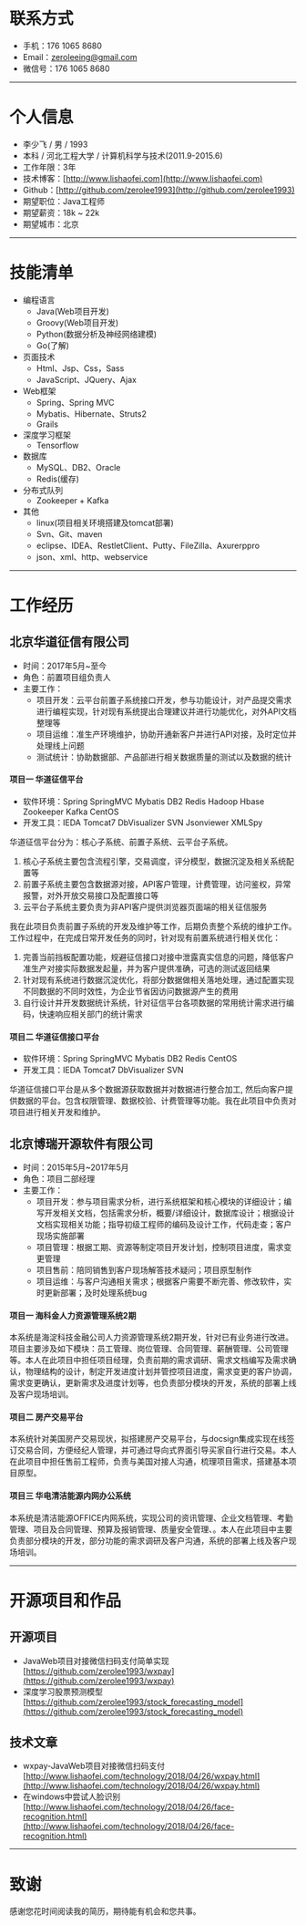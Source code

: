 # 联系方式

- 手机：176 1065 8680
- Email：zeroleeing@gmail.com
- 微信号：176 1065 8680

---

# 个人信息

 - 李少飞 / 男 / 1993
 - 本科 / 河北工程大学 / 计算机科学与技术(2011.9-2015.6)
 - 工作年限：3年
 - 技术博客：[http://www.lishaofei.com](http://www.lishaofei.com)
 - Github：[http://github.com/zerolee1993](http://github.com/zerolee1993)
 - 期望职位：Java工程师
 - 期望薪资：18k ~ 22k
 - 期望城市：北京

---

# 技能清单

- 编程语言
  - Java(Web项目开发)
  - Groovy(Web项目开发)
  - Python(数据分析及神经网络建模)
  - Go(了解)
- 页面技术
  - Html、Jsp、Css，Sass
  - JavaScript、JQuery、Ajax
- Web框架
  - Spring、Spring MVC
  - Mybatis、Hibernate、Struts2
  - Grails
- 深度学习框架
  - Tensorflow
- 数据库
  - MySQL、DB2、Oracle
  - Redis(缓存)
- 分布式队列
  - Zookeeper + Kafka
- 其他
  - linux(项目相关环境搭建及tomcat部署)
  - Svn、Git、maven
  - eclipse、IDEA、RestletClient、Putty、FileZilla、Axurerppro
  - json、xml、http、webservice

---

# 工作经历

## 北京华道征信有限公司
- 时间：2017年5月~至今
- 角色：前置项目组负责人
- 主要工作：
  - 项目开发：云平台前置子系统接口开发，参与功能设计，对产品提交需求进行编程实现，针对现有系统提出合理建议并进行功能优化，对外API文档整理等
  - 项目运维：准生产环境维护，协助开通新客户并进行API对接，及时定位并处理线上问题
  - 测试统计：协助数据部、产品部进行相关数据质量的测试以及数据的统计

#### 项目一 华道征信平台

- 软件环境：Spring SpringMVC Mybatis DB2 Redis Hadoop Hbase Zookeeper Kafka CentOS
- 开发工具：IEDA Tomcat7 DbVisualizer SVN Jsonviewer XMLSpy

华道征信平台分为：核心子系统、前置子系统、云平台子系统。
1. 核心子系统主要包含流程引擎，交易调度，评分模型，数据沉淀及相关系统配置等
2. 前置子系统主要包含数据源对接，API客户管理，计费管理，访问鉴权，异常报警，对外开放交易接口及配置接口等
3. 云平台子系统主要负责为非API客户提供浏览器页面端的相关征信服务

我在此项目负责前置子系统的开发及维护等工作，后期负责整个系统的维护工作。工作过程中，在完成日常开发任务的同时，针对现有前置系统进行相关优化：
1. 完善当前挡板配置功能，规避征信接口对接中泄露真实信息的问题，降低客户准生产对接实际数据发起量，并为客户提供准确，可选的测试返回结果
2. 针对现有系统进行数据沉淀优化，将部分数据做相关落地处理，通过配置实现不同数据的不同时效性，为企业节省因访问数据源产生的费用
3. 自行设计并开发数据统计系统，针对征信平台各项数据的常用统计需求进行编码，快速响应相关部门的统计需求


#### 项目二 华道征信接口平台

- 软件环境：Spring SpringMVC Mybatis DB2 Redis CentOS
- 开发工具：IEDA Tomcat7 DbVisualizer SVN

华道征信接口平台是从多个数据源获取数据并对数据进行整合加工, 然后向客户提供数据的平台。包含权限管理、数据校验、计费管理等功能。我在此项目中负责对项目进行相关开发和维护。


## 北京博瑞开源软件有限公司
- 时间：2015年5月~2017年5月
- 角色：项目二部经理
- 主要工作：
  - 项目开发：参与项目需求分析，进行系统框架和核心模块的详细设计；编写开发相关文档，包括需求分析，概要/详细设计，数据库设计；根据设计文档实现相关功能；指导初级工程师的编码及设计工作，代码走查；客户现场实施部署
  - 项目管理：根据工期、资源等制定项目开发计划，控制项目进度，需求变更管理
  - 项目售前：陪同销售到客户现场解答技术疑问；项目原型制作
  - 项目运维：与客户沟通相关需求；根据客户需要不断完善、修改软件，实时更新部署；及时处理系统bug

#### 项目一 海科金人力资源管理系统2期
本系统是海淀科技金融公司人力资源管理系统2期开发，针对已有业务进行改进。项目主要涉及如下模块：员工管理、岗位管理、合同管理、薪酬管理、公司管理等。本人在此项目中担任项目经理，负责前期的需求调研、需求文档编写及需求确认，物理结构的设计，制定开发进度计划并管控项目进度，需求变更的客户协调，需求变更确认，更新需求及进度计划等，也负责部分模块的开发，系统的部署上线及客户现场培训。

#### 项目二 房产交易平台
本系统针对美国房产交易现状，拟搭建房产交易平台，与docsign集成实现在线签订交易合同，方便经纪人管理，并可通过导向式界面引导买家自行进行交易。本人在此项目中担任售前工程师，负责与美国对接人沟通，梳理项目需求，搭建基本项目原型。

#### 项目三 华电清洁能源内网办公系统
本系统是清洁能源OFFICE内网系统，实现公司的资讯管理、企业文档管理、考勤管理、项目及合同管理、预算及报销管理、质量安全管理、。本人在此项目中主要负责部分模块的开发，部分功能的需求调研及客户沟通，系统的部署上线及客户现场培训。

---

# 开源项目和作品

## 开源项目
- JavaWeb项目对接微信扫码支付简单实现 [https://github.com/zerolee1993/wxpay](https://github.com/zerolee1993/wxpay)
- 深度学习股票预测模型 [https://github.com/zerolee1993/stock_forecasting_model](https://github.com/zerolee1993/stock_forecasting_model)

## 技术文章
- wxpay-JavaWeb项目对接微信扫码支付 [http://www.lishaofei.com/technology/2018/04/26/wxpay.html](http://www.lishaofei.com/technology/2018/04/26/wxpay.html)
- 在windows中尝试人脸识别 [http://www.lishaofei.com/technology/2018/04/26/face-recognition.html](http://www.lishaofei.com/technology/2018/04/26/face-recognition.html)

---

# 致谢
感谢您花时间阅读我的简历，期待能有机会和您共事。
